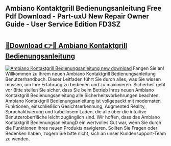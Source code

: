 ## Ambiano Kontaktgrill Bedienungsanleitung Free Pdf Download - Part-uxU New Repair Owner Guide - User Service Edition FD3SZ

# <h2><a href="http://df46p1.blite.top/?on=Ambiano+Kontaktgrill+Bedienungsanleitung">🔗Download 👉🔴 Ambiano Kontaktgrill Bedienungsanleitung</a></h2>

[![Ambiano Kontaktgrill Bedienungsanleitung new download](https://i.imgur.com/lujVjoI.png)](http://df46p1.blite.top/?on=Ambiano+Kontaktgrill+Bedienungsanleitung)
Fangen Sie an! Willkommen zu Ihrem neuen Ambiano Kontaktgrill Bedienungsanleitung Benutzerhandbuch. Dieser Leitfaden führt Sie durch alles, was Sie wissen müssen, um Ihre Erfahrung zu bedienen und zu maximieren. Sicherheit geht vor Bitte stellen Sie sicher, dass Sie beim Betrieb Ihres neuen Ambiano Kontaktgrill Bedienungsanleitung alle Sicherheitsvorkehrungen beachten. Ambiano Kontaktgrill Bedienungsanleitung ist vollgepackt mit modernsten Funktionen, einschließlich Gesichtserkennung, Augmented Reality, Sprachaktivierung und kabellosem Laden, die alle über die intuitive Benutzeroberfläche leicht zugänglich sind. Wir hoffen, dass das Ambiano Kontaktgrill BedienungsanleitungD ein wertvolles Gut war, wenn Sie durch die Funktionen Ihres neuen Produkts navigieren. Sollten Sie Fragen oder Bedenken haben, zögern Sie bitte nicht, sich an unser Kundensupport-Team zu wenden.
